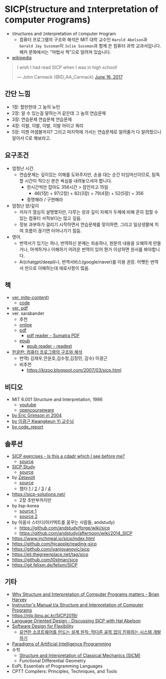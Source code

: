 # SICP(`S`tructure and `I`nterpretation of `C`omputer `P`rograms)

- `S`tructures and `I`nterpretation of `C`omputer `P`rogram
  - 컴퓨터 프로그램의 구조와 해석은 MIT 대학 교수인 `Harold Abelson`과 `Gerald Jay Sussman`이 `Julie Sussman`과 함께 쓴 컴퓨터 과학 교과서입니다. 해커 문화에서는 "마법사 책"으로 알려져 있습니다.
- [wikipedia](https://en.wikipedia.org/wiki/Structure_and_Interpretation_of_Computer_Programs)

<blockquote class="twitter-tweet"><p lang="en" dir="ltr">I wish I had read SICP when I was in high school!</p>&mdash; John Carmack (@ID_AA_Carmack) <a href="https://twitter.com/ID_AA_Carmack/status/875713239912509440?ref_src=twsrc%5Etfw">June 16, 2017</a></blockquote> <script async src="https://platform.twitter.com/widgets.js" charset="utf-8"></script>

## 간단 느낌

- 1장: 할만한데 그 놈의 뉴턴
- 2장: 알 수 있는걸 말하는거 같은데 그 놈의 연습문제
- 3장: 연습문제 연습문제 연습문제
- 4장: 이발, 이발, 이발, 이발 아이고 쿼리
- 5장: 이젠 어셈블까지? 그리고 마지막에 가서는 연습문제로 알려줄거 다 알려줬으니 알아서 C로 해보라고.

## 요구조건

- 엄청난 시간.
  - 연습문제는 깊이있는 이해를 도와주지만, 손을 대는 순간 타임머신이므로, 탐독할 시간이 적으신 분은 욕심을 내려놓으셔야 합니다.
    - 한시간씩만 잡아도 356시간 > 잠안자고 15일
      - 46(1장) + 97(2장) + 82(3장) + 79(4장) + 52(5장) = 356
    - 증명해라 / 구현해라
- 엄청난 양/깊이
  - 저자가 열심히 설명했지만, 다루는 양과 깊이 자체가 두께에 비해 흔히 접할 수 있는 컴퓨터 서적보다는 많고 깊음.
  - 정보 과부하가 걸리기 시작하면서 연습문제를 맞이하면, 그리고 일상생활에 치여 흐름이 끊기면 이어나가기 힘듬.
- 영어.
  - 번역서가 있기는 하나, 번역하신 분께는 죄송하나, 원문의 내용을 오해하게 만들거나, 어색하거나 이해하기 어려운 번역이 있어 뭔가 이상하면 원서를 봐야합니다.
  - Ai(chatgpt/deepl)나, 번역서비스(google/naver)를 이용 권장. 어쨋든 번역서 만으로 이해하는데 에로사항이 많음.

## 책

- [ver. mitp-content)](https://mitp-content-server.mit.edu/books/content/sectbyfn/books_pres_0/6515/sicp.zip/index.html)
  - [code](https://mitp-content-server.mit.edu/books/content/sectbyfn/books_pres_0/6515/sicp.zip/code/index.html)
- [ver. pdf](https://web.mit.edu/6.001/6.037/sicp.pdf)
- ver. sarabander
  - 추천
  - [online](https://sarabander.github.io/sicp/html/)
  - [pdf](https://github.com/sarabander/sicp-pdf/raw/master/sicp.pdf)
    - [pdf reader - Sumatra PDF](https://www.sumatrapdfreader.org/free-pdf-reader)
  - [epub](https://github.com/sarabander/sicp-epub/blob/master/sicp.epub?raw=true)
    - [epub reader - readest](https://readest.com/)
- [한글판: 컴퓨터 프로그램의 구조와 해석](https://product.kyobobook.co.kr/detail/S000001033024)
  - 번역) 김재우,안윤호,김수정,김정민, 감수) 이광근
  - 비추천
    - <https://kizoo.blogspot.com/2007/03/sicp.html>

## 비디오

- MIT 6.001 Structure and Interpretation, 1986
  - [youtube](https://www.youtube.com/playlist?list=PLE18841CABEA24090)
  - [opencourseware](https://ocw.mit.edu/courses/6-001-structure-and-interpretation-of-computer-programs-spring-2005/video_galleries/video-lectures/)
- [by Eric Grimson in 2004](https://www.youtube.com/playlist?list=PL7BcsI5ueSNFPCEisbaoQ0kXIDX9rR5FF)
- [by 이광근 Kwangkeun Yi 교수님](https://ropas.snu.ac.kr/~kwang/4190.210/13/)
- [by code_report](https://www.youtube.com/playlist?list=PLVFrD1dmDdvdvWFK8brOVNL7bKHpE-9w0)

## 솔루션

- [SICP exercises - Is this a cdadr which I see before me? ](https://wizardbook.wordpress.com/solutions-index/)
  - [source](https://gitlab.com/barry.allison/wizard-book-solutions)
- [SICP Study](https://mk12.github.io/sicp/exercise/index.html)
  - [source](https://github.com/mk12/sicp)
- by [Zetavolt](https://zv.github.io/about.html)
  - [source](https://github.com/zv/SICP-guile/tree/master)
  - 챕터 [1](https://zv.github.io/sicp-chapter-1) / [2](https://zv.github.io/sicp-chapter-2) / [3](https://zv.github.o/sicp-chapter-3) / [4](https://zv.github.io/sicp-chapter-4)
- <https://sicp-solutions.net/>
  - 2장 초반부까지만
- by lisp-korea
  - [source 1](https://github.com/lisp-korea/sicp)
  - [source 2](https://github.com/lisp-korea/sicp2014)
- by 아꿈사 스터디(아키텍트를 꿈꾸는 사람들, andstudy)
  - <https://github.com/andstudy/forge/wiki/sicp>
  - <https://github.com/andstudy/afternoon/wiki/2014_SICP>
- <https://www.inchmeal.io/sicp/index.html>
- <https://github.com/hjcapple/reading-sicp>
- <https://github.com/ivanjovanovic/sicp>
- <https://eli.thegreenplace.net/tag/sicp>
- <https://github.com/l0stman/sicp>
- <https://git.felixm.de/felixm/SICP>

## 기타

- [Why Structure and Interpretation of Computer Programs matters - Brian Harvey](https://people.eecs.berkeley.edu/~bh/sicp.html)
- [Instructor's Manual t/a Structure and Interpretation of Computer Programs](https://www.amazon.com/Instructors-Structure-Interpretation-Computer-Programs/dp/0262692201/)
- <https://nlp.jbnu.ac.kr/SICP2019/>
- [Language Oriented Design - Discussing SICP with Hal Abelson](https://corecursive.com/039-hal-abelson-sicp/)
- [Software Design for Flexibility](https://www.amazon.com/Software-Design-Flexibility-Programming-Yourself/dp/0262045494)
  - [유연한 소프트웨어를 만드는 설계 원칙: 막다른 골목 없이 진화하는 시스템 개발하기](https://play.google.com/store/books/details?id=ii5qEAAAQBAJ)
- [Paradigms of Artificial Intelligence Programming](https://norvig.github.io/paip-lisp/)
- 수학
  - [Structure and Interpretation of Classical Mechanics (SICM) ](https://mitp-content-server.mit.edu/books/content/sectbyfn/books_pres_0/9579/sicm_edition_2.zip/book.html)
  - Functional Differential Geometry
- EoPL Essentials of Programming Languages
- CPTT Compilers: Principles, Techniques, and Tools

